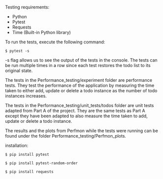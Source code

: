 Testing requirements:

- Python
- Pytest
- Requests
- Time (Built-in Python library)

To run the tests, execute the following command:

```
$ pytest -s
```

-s flag allows us to see the output of the tests in the console. The tests can be run multiple times in a row since each test restores the todo list to its original state.

The tests in the Performance_testing/experiment folder are performance tests. They test the performance of the application by measuring the time taken to either add, update or delete a todo instance as the number of todo instances increases.

The tests in the Performance_testing/unit_tests/todos folder are unit tests adapted from Part A of the project. They are the same tests as Part A except they have been adapted to also measure the time taken to add, update or delete a todo instance.

The results and the plots from Perfmon while the tests were running can be found under the folder Performance_testing/Perfmon_plots.



installation:

```
$ pip install pytest
```
```
$ pip install pytest-random-order
```
```
$ pip install requests
```
